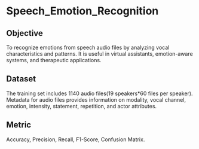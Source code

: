 # Speech_Emotion_Recognition
## Objective
To recognize emotions from speech audio files by analyzing vocal characteristics and patterns. It is useful in virtual assistants, emotion-aware systems, and therapeutic applications.
## Dataset
The training set includes 1140 audio files(19 speakers*60 files per speaker). Metadata for audio files provides information on modality, vocal channel, emotion, intensity, statement, repetition, and actor attributes. 
## Metric
Accuracy, Precision, Recall, F1-Score, Confusion Matrix. 

